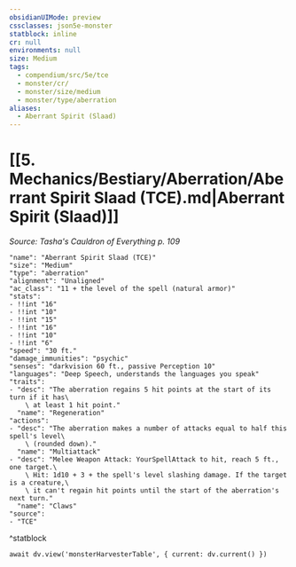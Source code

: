 ```yaml
---
obsidianUIMode: preview
cssclasses: json5e-monster
statblock: inline
cr: null
environments: null
size: Medium
tags:
  - compendium/src/5e/tce
  - monster/cr/
  - monster/size/medium
  - monster/type/aberration
aliases:
  - Aberrant Spirit (Slaad)
---
```

# [[5. Mechanics/Bestiary/Aberration/Aberrant Spirit Slaad (TCE).md|Aberrant Spirit (Slaad)]]
*Source: Tasha's Cauldron of Everything p. 109*

```statblock
"name": "Aberrant Spirit Slaad (TCE)"
"size": "Medium"
"type": "aberration"
"alignment": "Unaligned"
"ac_class": "11 + the level of the spell (natural armor)"
"stats":
- !!int "16"
- !!int "10"
- !!int "15"
- !!int "16"
- !!int "10"
- !!int "6"
"speed": "30 ft."
"damage_immunities": "psychic"
"senses": "darkvision 60 ft., passive Perception 10"
"languages": "Deep Speech, understands the languages you speak"
"traits":
- "desc": "The aberration regains 5 hit points at the start of its turn if it has\
    \ at least 1 hit point."
  "name": "Regeneration"
"actions":
- "desc": "The aberration makes a number of attacks equal to half this spell's level\
    \ (rounded down)."
  "name": "Multiattack"
- "desc": "Melee Weapon Attack: YourSpellAttack to hit, reach 5 ft., one target.\
    \ Hit: 1d10 + 3 + the spell's level slashing damage. If the target is a creature,\
    \ it can't regain hit points until the start of the aberration's next turn."
  "name": "Claws"
"source":
- "TCE"
```
^statblock

```dataviewjs
await dv.view('monsterHarvesterTable', { current: dv.current() })
```
